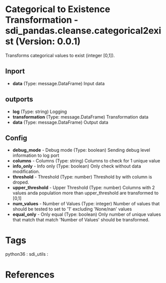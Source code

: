 # Categorical to Existence Transformation - sdi_pandas.cleanse.categorical2exist (Version: 0.0.1)

Transforms categorical values to exist (integer [0,1]).

## Inport

* **data** (Type: message.DataFrame) Input data

## outports

* **log** (Type: string) Logging
* **transformation** (Type: message.DataFrame) Transformation data
* **data** (Type: message.DataFrame) Output data

## Config

* **debug_mode** - Debug mode (Type: boolean) Sending debug level information to log port
* **columns** - Columns (Type: string) Columns to check for 1 unique value
* **info_only** - Info only (Type: boolean) Only check without data modification.
* **threshold** - Threshold (Type: number) Threshold by with column is droped.
* **upper_threshold** - Upper Threshold (Type: number) Columns with 2 values anda population more than upper_threshold are transformed to [0,1]
* **num_values** - Number of Values (Type: integer) Number of values that should be tested to set to '1' excluding 'None/nan' values
* **equal_only** - Only equal (Type: boolean) Only number of unique values that match that match 'Number of Values' should be transformed.


# Tags
python36 : sdi_utils : 

# References


